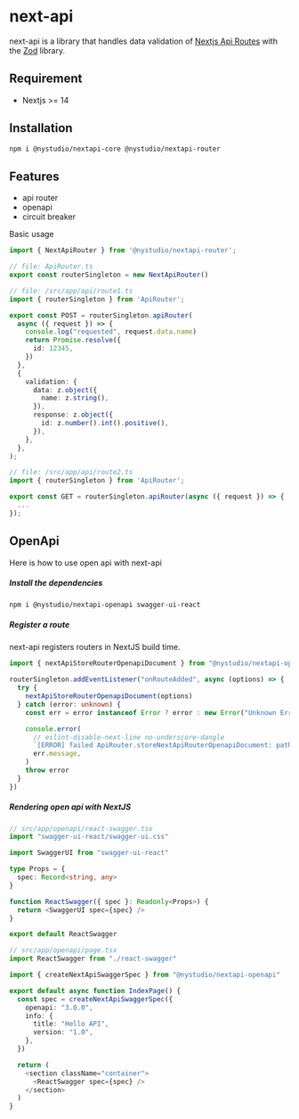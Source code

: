 # next-api

next-api is a library that handles data validation of [Nextjs Api Routes](https://nextjs.org/docs/pages/building-your-application/routing/api-routes) with the [Zod](https://zod.dev/) library.

## Requirement

- Nextjs >= 14

## Installation

```bash
npm i @nystudio/nextapi-core @nystudio/nextapi-router
```

## Features

- api router
- openapi
- circuit breaker

Basic usage

```typescript
import { NextApiRouter } from '@nystudio/nextapi-router';

// file: ApiRouter.ts
export const routerSingleton = new NextApiRouter()

// file: /src/app/api/route1.ts
import { routerSingleton } from 'ApiRouter';

export const POST = routerSingleton.apiRouter(
  async ({ request }) => {
    console.log("requested", request.data.name)
    return Promise.resolve({
      id: 12345,
    })
  },
  {
    validation: {
      data: z.object({
        name: z.string(),
      }),
      response: z.object({
        id: z.number().int().positive(),
      }),
    },
  },
);

// file: /src/app/api/route2.ts
import { routerSingleton } from 'ApiRouter';

export const GET = routerSingleton.apiRouter(async ({ request }) => {
  ...
});

```

## OpenApi

Here is how to use open api with next-api

##### Install the dependencies

```bash
npm i @nystudio/nextapi-openapi swagger-ui-react
```

##### Register a route

next-api registers routers in NextJS build time.

```typescript
import { nextApiStoreRouterOpenapiDocument } from "@nystudio/nextapi-openapi"

routerSingleton.addEventListener("onRouteAdded", async (options) => {
  try {
    nextApiStoreRouterOpenapiDocument(options)
  } catch (error: unknown) {
    const err = error instanceof Error ? error : new Error("Unknown Error")

    console.error(
      // eslint-disable-next-line no-underscore-dangle
      `[ERROR] failed ApiRouter.storeNextApiRouterOpenapiDocument: path[${options.__dirname}] method:[${options.method}]`,
      err.message,
    )
    throw error
  }
})
```

##### Rendering open api with NextJS

```typescript
// src/app/openapi/react-swagger.tsx
import "swagger-ui-react/swagger-ui.css"

import SwaggerUI from "swagger-ui-react"

type Props = {
  spec: Record<string, any>
}

function ReactSwagger({ spec }: Readonly<Props>) {
  return <SwaggerUI spec={spec} />
}

export default ReactSwagger

// src/app/openapi/page.tsx
import ReactSwagger from "./react-swagger"

import { createNextApiSwaggerSpec } from "@nystudio/nextapi-openapi"

export default async function IndexPage() {
  const spec = createNextApiSwaggerSpec({
    openapi: "3.0.0",
    info: {
      title: "Hello API",
      version: "1.0",
    },
  })

  return (
    <section className="container">
      <ReactSwagger spec={spec} />
    </section>
  )
}
```
